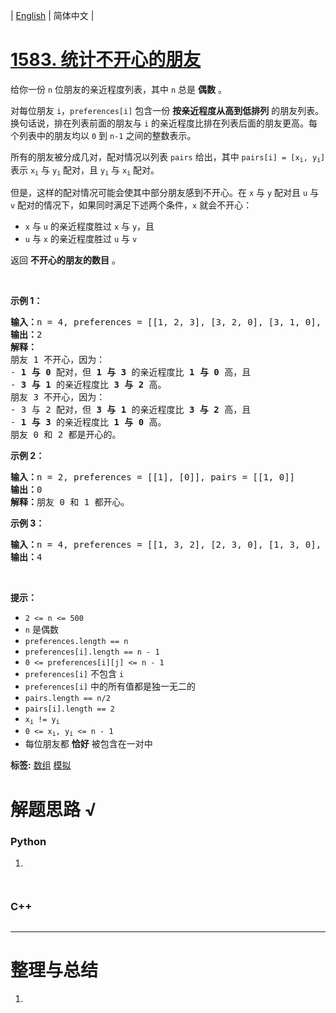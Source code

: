 | [English](README_EN.md) | 简体中文 |

# [1583. 统计不开心的朋友](https://leetcode.cn/problems/count-unhappy-friends)
<p>给你一份 <code>n</code> 位朋友的亲近程度列表，其中 <code>n</code> 总是 <strong>偶数</strong> 。</p>

<p>对每位朋友 <code>i</code>，<code>preferences[i]</code> 包含一份 <strong>按亲近程度从高</strong><strong>到低排列</strong> 的朋友列表。换句话说，排在列表前面的朋友与 <code>i</code> 的亲近程度比排在列表后面的朋友更高。每个列表中的朋友均以 <code>0</code> 到 <code>n-1</code> 之间的整数表示。</p>

<p>所有的朋友被分成几对，配对情况以列表 <code>pairs</code> 给出，其中 <code>pairs[i] = [x<sub>i</sub>, y<sub>i</sub>]</code> 表示 <code>x<sub>i</sub></code> 与 <code>y<sub>i</sub></code> 配对，且 <code>y<sub>i</sub></code> 与 <code>x<sub>i</sub></code> 配对。</p>

<p>但是，这样的配对情况可能会使其中部分朋友感到不开心。在 <code>x</code> 与 <code>y</code> 配对且 <code>u</code> 与 <code>v</code> 配对的情况下，如果同时满足下述两个条件，<code>x</code> 就会不开心：</p>

<ul>
	<li><code>x</code> 与 <code>u</code> 的亲近程度胜过 <code>x</code> 与 <code>y</code>，且</li>
	<li><code>u</code> 与 <code>x</code> 的亲近程度胜过 <code>u</code> 与 <code>v</code></li>
</ul>

<p>返回 <strong>不开心的朋友的数目</strong> 。</p>

<p>&nbsp;</p>

<p><strong>示例 1：</strong></p>

<pre>
<strong>输入：</strong>n = 4, preferences = [[1, 2, 3], [3, 2, 0], [3, 1, 0], [1, 2, 0]], pairs = [[0, 1], [2, 3]]
<strong>输出：</strong>2
<strong>解释：</strong>
朋友 1 不开心，因为：
- <strong>1 与 0 </strong>配对，但 <strong>1 与 3</strong> 的亲近程度比 <strong>1 与 0</strong> 高，且
- <strong>3 与 1</strong> 的亲近程度比 <strong>3 与 2</strong> 高。
朋友 3 不开心，因为：
- 3 与 2 配对，但 <strong>3 与 1</strong> 的亲近程度比 <strong>3 与 2</strong> 高，且
- <strong>1 与 3</strong> 的亲近程度比 <strong>1 与 0</strong> 高。
朋友 0 和 2 都是开心的。
</pre>

<p><strong>示例 2：</strong></p>

<pre>
<strong>输入：</strong>n = 2, preferences = [[1], [0]], pairs = [[1, 0]]
<strong>输出：</strong>0
<strong>解释：</strong>朋友 0 和 1 都开心。
</pre>

<p><strong>示例 3：</strong></p>

<pre>
<strong>输入：</strong>n = 4, preferences = [[1, 3, 2], [2, 3, 0], [1, 3, 0], [0, 2, 1]], pairs = [[1, 3], [0, 2]]
<strong>输出：</strong>4
</pre>

<p>&nbsp;</p>

<p><strong>提示：</strong></p>

<ul>
	<li><code>2 &lt;= n &lt;= 500</code></li>
	<li><code>n</code> 是偶数</li>
	<li><code>preferences.length&nbsp;== n</code></li>
	<li><code>preferences[i].length&nbsp;== n - 1</code></li>
	<li><code>0 &lt;= preferences[i][j] &lt;= n - 1</code></li>
	<li><code>preferences[i]</code> 不包含 <code>i</code></li>
	<li><code>preferences[i]</code> 中的所有值都是独一无二的</li>
	<li><code>pairs.length&nbsp;== n/2</code></li>
	<li><code>pairs[i].length&nbsp;== 2</code></li>
	<li><code>x<sub>i</sub> != y<sub>i</sub></code></li>
	<li><code>0 &lt;= x<sub>i</sub>, y<sub>i</sub>&nbsp;&lt;= n - 1</code></li>
	<li>每位朋友都 <strong>恰好</strong> 被包含在一对中</li>
</ul>

**标签:**  [数组](https://leetcode.cn/tag/array) [模拟](https://leetcode.cn/tag/simulation) 
# 解题思路 √

### Python

1. 

```python

```


```python

```

### C++

```cpp

```

---



# 整理与总结

1. 